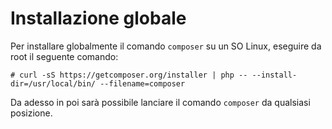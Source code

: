 Installazione globale
========
Per installare globalmente il comando `composer` su un SO Linux, eseguire da root il seguente comando:
```
# curl -sS https://getcomposer.org/installer | php -- --install-dir=/usr/local/bin/ --filename=composer
```
Da adesso in poi sarà possibile lanciare il comando `composer` da qualsiasi posizione.
